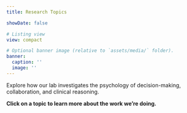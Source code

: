 ```yaml
---
title: Research Topics

showDate: false

# Listing view
view: compact

# Optional banner image (relative to `assets/media/` folder).
banner:
  caption: ''
  image: ''
---
```


Explore how our lab investigates the psychology of decision-making, collaboration, and clinical reasoning.

**Click on a topic to learn more about the work we’re doing.**<br><br>



